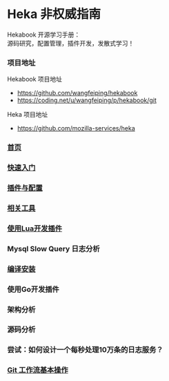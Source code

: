 # Heka 非权威指南

Hekabook 开源学习手册：  
源码研究，配置管理，插件开发，发散式学习！

### 项目地址

Hekabook 项目地址

* https://github.com/wangfeiping/hekabook
* https://coding.net/u/wangfeiping/p/hekabook/git

Heka 项目地址

* https://github.com/mozilla-services/heka

### [首页](./README.md "首页")  
### [快速入门](doc/getting_started.md "快速入门")  
### [插件与配置](doc/plugins.md "插件与配置")  
### [相关工具](doc/tools.md "相关工具")  
### [使用Lua开发插件](doc/lua_sandbox.md "使用Lua开发插件")  
### Mysql Slow Query 日志分析  
### [编译安装](doc/build_install.md "编译安装")  
### 使用Go开发插件  
### 架构分析  
### 源码分析  
### 尝试：如何设计一个每秒处理10万条的日志服务？  
### [Git 工作流基本操作](doc/git_workflow.md "Git 工作流基本操作")  
